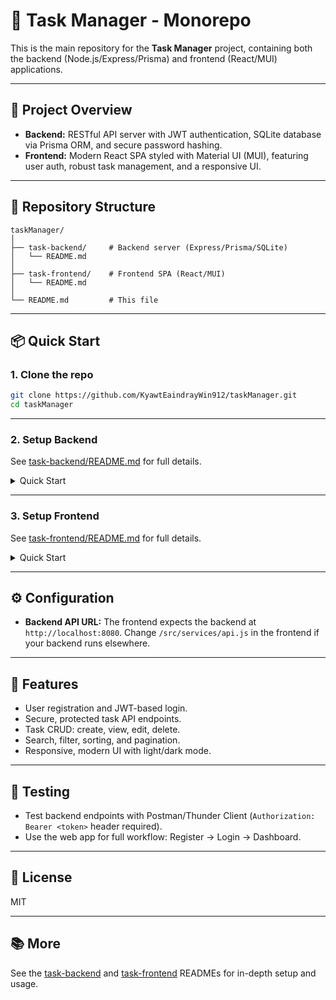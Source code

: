 # 📝 Task Manager - Monorepo

This is the main repository for the **Task Manager** project, containing both the backend (Node.js/Express/Prisma) and frontend (React/MUI) applications.

---

## 🚀 Project Overview

- **Backend:** RESTful API server with JWT authentication, SQLite database via Prisma ORM, and secure password hashing.
- **Frontend:** Modern React SPA styled with Material UI (MUI), featuring user auth, robust task management, and a responsive UI.

---

## 📂 Repository Structure

```
taskManager/
│
├── task-backend/     # Backend server (Express/Prisma/SQLite)
│   └── README.md
│
├── task-frontend/    # Frontend SPA (React/MUI)
│   └── README.md
│
└── README.md         # This file
```

---

## 📦 Quick Start

### 1. Clone the repo

```bash
git clone https://github.com/KyawtEaindrayWin912/taskManager.git
cd taskManager
```

---

### 2. Setup Backend

See [task-backend/README.md](./task-backend/README.md) for full details.

<details>
<summary>Quick Start</summary>

```bash
cd task-backend
npm install
# Setup .env (see sample in backend README)
npx prisma migrate dev --name init
npx prisma generate
node index.js
# or for development
npx nodemon index.js
```
</details>

---

### 3. Setup Frontend

See [task-frontend/README.md](./task-frontend/README.md) for full details.

<details>
<summary>Quick Start</summary>

```bash
cd task-frontend
npm install
npm run dev
```

Open [http://localhost:5173](http://localhost:5173) (or whichever port is shown).
</details>

---

## ⚙️ Configuration

- **Backend API URL:** The frontend expects the backend at `http://localhost:8080`. Change `/src/services/api.js` in the frontend if your backend runs elsewhere.

---

## 🌟 Features

- User registration and JWT-based login.
- Secure, protected task API endpoints.
- Task CRUD: create, view, edit, delete.
- Search, filter, sorting, and pagination.
- Responsive, modern UI with light/dark mode.

---

## 🧪 Testing

- Test backend endpoints with Postman/Thunder Client (`Authorization: Bearer <token>` header required).
- Use the web app for full workflow: Register → Login → Dashboard.

---

## 📜 License

MIT

---

## 📚 More

See the [task-backend](./task-backend/README.md) and [task-frontend](./task-frontend/README.md) READMEs for in-depth setup and usage.
